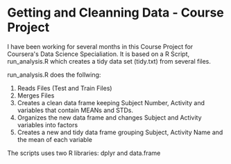 # Getting and Cleanning Data - Course Project

I have been working for several months in this Course Project for Coursera's Data Science Specialiation. It is based on a R Script, run_analysis.R which creates a tidy data set (tidy.txt) from several files.

run_analysis.R does the follwing:

1. Reads Files (Test and Train Files)
2. Merges Files
3. Creates a clean data frame keeping Subject Number, Activity and variables that contain MEANs and STDs.
4. Organizes the new data frame and changes Subject and Activity variables into factors
5. Creates a new and tidy data frame grouping Subject, Activity Name and the mean of each variable

The scripts uses two R libraries: dplyr and data.frame
